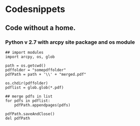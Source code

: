 # Codesnippets
## Code without a home. 
### Python v 2.7 with arcpy site package and os module

```
## import modules
import arcpy, os, glob

path = os.getcwd()
pdffolder = "somepdffolder"
pdfPath = path + '\\' + "merged.pdf"

os.chdir(pdffolder)
pdflist = glob.glob(*.pdf)

## merge pdfs in list
for pdfs in pdflist:
	pdfPath.appendpages(pdfs)
	
pdfPath.saveAndClose()
del pdfPath
